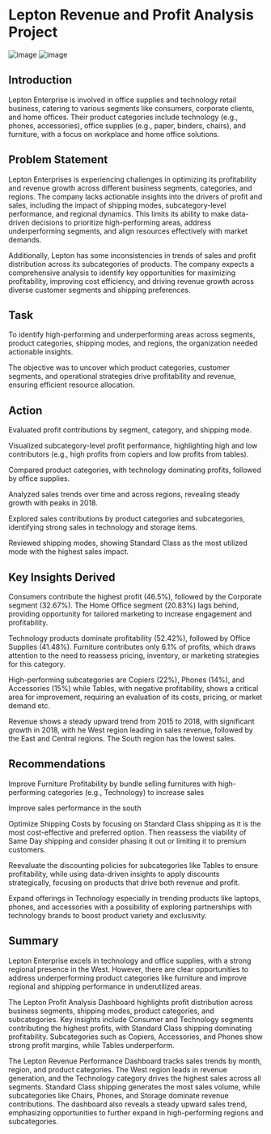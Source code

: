 # Lepton Revenue and Profit Analysis Project

![image](https://github.com/user-attachments/assets/d6b2c75c-13e5-4f3b-b9ab-a72f28c1fdcf) ![image](https://github.com/user-attachments/assets/1d9dc266-b9f7-46ae-8e4d-56f09b5db6c3) 

## Introduction
Lepton Enterprise is involved in office supplies and technology retail business, catering to various segments like consumers, corporate clients, and home offices. 
Their product categories include technology (e.g., phones, accessories), office supplies (e.g., paper, binders, chairs), and furniture, with a focus on workplace and home office solutions.

## Problem Statement
Lepton Enterprises is experiencing challenges in optimizing its profitability and revenue growth across different business segments, categories, and regions. The company lacks actionable insights into the drivers of profit and sales, including the impact of shipping modes, subcategory-level performance, and regional dynamics. This limits its ability to make data-driven decisions to prioritize high-performing areas, address underperforming segments, and align resources effectively with market demands.

Additionally, Lepton has some inconsistencies in trends of sales and profit distribution across its subcategories of products. The company expects a comprehensive analysis to identify key opportunities for maximizing profitability, improving cost efficiency, and driving revenue growth across diverse customer segments and shipping preferences.

## Task
To identify high-performing and underperforming areas across segments, product categories, shipping modes, and regions, the organization needed actionable insights. 

The objective was to uncover which product categories, customer segments, and operational strategies drive profitability and revenue, ensuring efficient resource allocation.

## Action
Evaluated profit contributions by segment, category, and shipping mode.

Visualized subcategory-level profit performance, highlighting high and low contributors (e.g., high profits from copiers and low profits from tables).

Compared product categories, with technology dominating profits, followed by office supplies.

Analyzed sales trends over time and across regions, revealing steady growth with peaks in 2018.

Explored sales contributions by product categories and subcategories, identifying strong sales in technology and storage items.

Reviewed shipping modes, showing Standard Class as the most utilized mode with the highest sales impact.

## Key Insights Derived
Consumers contribute the highest profit (46.5%), followed by the Corporate segment (32.67%). The Home Office segment (20.83%) lags behind, providing opportunity for tailored marketing to increase engagement and profitability.

Technology products dominate profitability (52.42%), followed by Office Supplies (41.48%). Furniture contributes only 6.1% of profits, which draws attention to the need to reassess pricing, inventory, or marketing strategies for this category.

High-performing subcategories are Copiers (22%), Phones (14%), and Accessories (15%) while Tables, with negative profitability, shows a critical area for improvement, requiring an evaluation of its costs, pricing, or market demand etc.

Revenue shows a steady upward trend from 2015 to 2018, with significant growth in 2018, with he West region leading in sales revenue, followed by the East and Central regions. The South region has the lowest sales.

## Recommendations
Improve Furniture Profitability by bundle selling furnitures with high-performing categories (e.g., Technology) to increase sales

Improve sales performance in the south

Optimize Shipping Costs by focusing on Standard Class shipping as it is the most cost-effective and preferred option. Then reassess the viability of Same Day shipping and consider phasing it out or limiting it to premium customers.

Reevaluate the discounting policies for subcategories like Tables to ensure profitability, while using data-driven insights to apply discounts strategically, focusing on products that drive both revenue and profit.

Expand offerings in Technology especially in trending products like laptops, phones, and accessories with a possibility of exploring partnerships with technology brands to boost product variety and exclusivity.

## Summary
Lepton Enterprise excels in technology and office supplies, with a strong regional presence in the West. However, there are clear opportunities to address underperforming product categories like furniture and improve regional and shipping performance in underutilized areas.

The Lepton Profit Analysis Dashboard highlights profit distribution across business segments, shipping modes, product categories, and subcategories. Key insights include Consumer and Technology segments contributing the highest profits, with Standard Class shipping dominating profitability. Subcategories such as Copiers, Accessories, and Phones show strong profit margins, while Tables underperform.

The Lepton Revenue Performance Dashboard tracks sales trends by month, region, and product categories. The West region leads in revenue generation, and the Technology category drives the highest sales across all segments. Standard Class shipping generates the most sales volume, while subcategories like Chairs, Phones, and Storage dominate revenue contributions. The dashboard also reveals a steady upward sales trend, emphasizing opportunities to further expand in high-performing regions and subcategories.


